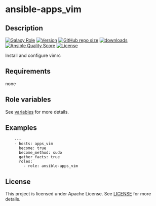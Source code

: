 # ansible-apps_vim

## Description

[![Galaxy Role](https://img.shields.io/badge/galaxy-apps_vim-purple?style=flat)](https://galaxy.ansible.com/lotusnoir/apps_vim)
[![Version](https://img.shields.io/github/release/lotusnoir/ansible-apps_vim.svg)](https://github.com/lotusnoir/ansible-apps_vim/releases/latest)
[![GitHub repo size](https://img.shields.io/github/repo-size/lotusnoir/ansible-apps_vim?color=orange&style=flat)](https://galaxy.ansible.com/lotusnoir/apps_vim)
[![downloads](https://img.shields.io/ansible/role/d/56925)](https://galaxy.ansible.com/lotusnoir/apps_vim)
[![Ansible Quality Score](https://img.shields.io/ansible/quality/56925)](https://galaxy.ansible.com/lotusnoir/apps_vim)
[![License](https://img.shields.io/badge/license-Apache--2.0-brightgreen?style=flat)](https://opensource.org/licenses/Apache-2.0)

Install and configure vimrc

## Requirements

none

## Role variables

See [variables](/defaults/main.yml) for more details.

## Examples

        ---
        - hosts: apps_vim
          become: true
          become_method: sudo
          gather_facts: true
          roles:
            - role: ansible-apps_vim


## License

This project is licensed under Apache License. See [LICENSE](/LICENSE) for more details.

